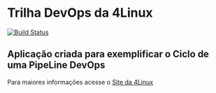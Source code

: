 # Trilha DevOps da 4Linux

<!-- Altere a Flag abaixo com sua URL do Travis -->
[![Build Status](https://travis-ci.com/Marsaulo/DevOpsLab-HelloWorld.svg?branch=master)](https://travis-ci.com/Marsaulo/DevOpsLab-HelloWorld)

## Aplicação criada para exemplificar o Ciclo de uma PipeLine DevOps


Para maiores informações acesse o [Site da 4Linux](https://www.4linux.com.br/cursos/devops)
